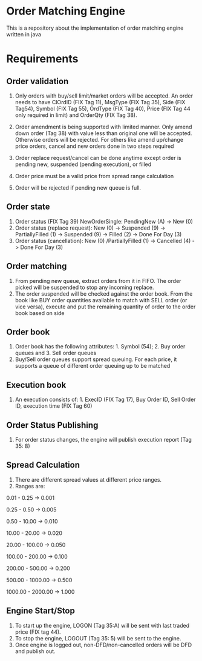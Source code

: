 # Order Matching Engine
This is a repository about the implementation of order matching engine written in java

Requirements
=============
Order validation
-----------------
1. Only orders with buy/sell limit/market orders will be accepted. An order needs to have ClOrdID (FIX Tag 11), MsgType (FIX Tag 35), Side (FIX Tag54), Symbol (FIX Tag 55), OrdType (FIX Tag 40), Price (FIX Tag 44 only required in limit) and OrderQty (FIX Tag 38).

2. Order amendment is being supported with limited manner. Only amend down order (Tag 38) with value less than original one will be accepted. Otherwise orders will be rejected. For others like amend up/change price orders, cancel and new orders done in two steps required

3. Order replace request/cancel can be done anytime except order is pending new, suspended (pending execution), or filled

4. Order price must be a valid price from spread range calculation

5. Order will be rejected if pending new queue is full.

Order state
------------
1. Order status (FIX Tag 39) NewOrderSingle: PendingNew (A) -> New (0)
2. Order status (replace request): New (0) -> Suspended (9) -> PartiallyFilled (1) -> Suspended (9) -> Filled (2) -> Done For Day (3) 
3. Order status (cancellation): New (0) /PartiallyFilled (1) -> Cancelled (4) -> Done For Day (3)

Order matching
--------------
1. From pending new queue, extract orders from it in FIFO. The order picked will be suspended to stop any incoming replace.
2. The order suspended will be checked against the order book. From the book like BUY order quantities available to match with SELL order (or vice versa), execute and put the remaining quantity of order to the order book based on side

Order book
----------
1. Order book has the following attributes: 1. Symbol (54); 2. Buy order queues and 3. Sell order queues
2. Buy/Sell order queues support spread queuing. For each price, it supports a queue of different order queuing up to be matched

Execution book
--------------
1. An execution consists of: 1. ExecID (FIX Tag 17), Buy Order ID, Sell Order ID, execution time (FIX Tag 60)

Order Status Publishing
-----------------------
1. For order status changes, the engine will publish execution report (Tag 35: 8)

Spread Calculation
------------------
1. There are different spread values at different price ranges.
2. Ranges are:
<p>0.01 - 0.25 -> 0.001</p>
<p>0.25 - 0.50 -> 0.005</p>
<p>0.50 - 10.00 -> 0.010</p>
<p>10.00 - 20.00 -> 0.020</p>
<p>20.00 - 100.00 -> 0.050</p>
<p>100.00 - 200.00 -> 0.100</p>
<p>200.00 - 500.00 -> 0.200</p>
<p>500.00 - 1000.00 -> 0.500</p>
<p>1000.00 - 2000.00 -> 1.000</p>

Engine Start/Stop
-----------------
1. To start up the engine, LOGON (Tag 35:A) will be sent with last traded price (FIX tag 44).
2. To stop the engine, LOGOUT (Tag 35: 5) will be sent to the engine.
3. Once engine is logged out, non-DFD/non-cancelled orders will be DFD and publish out.
